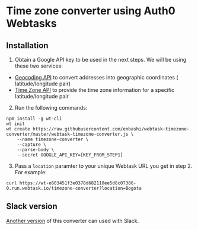 Time zone converter using Auth0 Webtasks
======
Installation
------

1. Obtain a Google API key to be used in the next steps. We will be using these two services:
- [Geocoding API](https://developers.google.com/maps/documentation/geocoding/get-api-key) to convert addresses into geographic coordinates ( latitude/longitude pair)
- [Time Zone API](https://developers.google.com/maps/documentation/timezone/get-api-key) to provide the time zone information for a specific latitude/longitude pair

2. Run the following commands:

```
npm install -g wt-cli
wt init
wt create https://raw.githubusercontent.com/enbashi/webtask-timezone-converter/master/webtask-timezone-converter.js \
    --name timezone-converter \
    --capture \
    --parse-body \
    --secret GOOGLE_API_KEY=[KEY_FROM_STEP1]
```
3. Pass a `location` paramter to your unique Webtask URL you get in step 2. For example:
```
curl https://wt-e603451f3e0378d682110ee5d8c07386-0.run.webtask.io/timezone-converter?location=Bogota
```

Slack version
------
[Another version](webtask-slack-timezone-converter.md) of this converter can used with Slack.
